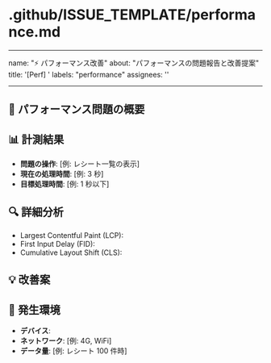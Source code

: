 # .github/ISSUE_TEMPLATE/performance.md

---

name: "⚡ パフォーマンス改善"
about: "パフォーマンスの問題報告と改善提案"
title: '[Perf] '
labels: "performance"
assignees: ''

---

## 🐌 パフォーマンス問題の概要

<!-- どこで遅さを感じるか -->

## 📊 計測結果

- **問題の操作**: [例: レシート一覧の表示]
- **現在の処理時間**: [例: 3 秒]
- **目標処理時間**: [例: 1 秒以下]

## 🔍 詳細分析

<!-- Chrome DevToolsなどでの分析結果 -->

- Largest Contentful Paint (LCP):
- First Input Delay (FID):
- Cumulative Layout Shift (CLS):

## 💡 改善案

<!-- 考えられる最適化方法 -->

## 📱 発生環境

- **デバイス**:
- **ネットワーク**: [例: 4G, WiFi]
- **データ量**: [例: レシート 100 件時]
